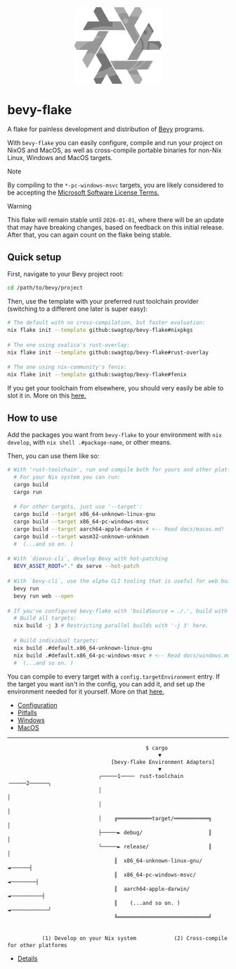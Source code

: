 <div align="center"> <img src="bevy-flake.svg" width="200"/> </div>

# bevy-flake

A flake for painless development and distribution of [Bevy][bevy] programs.

With `bevy-flake` you can easily configure, compile and run your project on
NixOS and MacOS, as well as cross-compile portable binaries for non-Nix Linux,
Windows and MacOS targets.

[bevy]: https://github.com/bevyengine/bevy

> [!NOTE]
> By compiling to the `*-pc-windows-msvc` targets, you are likely considered to
> be accepting the [Microsoft Software License Terms.][license]

[license]: https://go.microsoft.com/fwlink/?LinkId=2086102

> [!WARNING]
> This flake will remain stable until `2026-01-01`, where there will be an
> update that may have breaking changes, based on feedback on this initial
> release. After that, you can again count on the flake being stable.

## Quick setup

First, navigate to your Bevy project root:

```sh
cd /path/to/bevy/project
```

Then, use the template with your preferred rust toolchain provider (switching
to a different one later is super easy):

```sh
# The default with no cross-compilation, but faster evaluation:
nix flake init --template github:swagtop/bevy-flake#nixpkgs

# The one using oxalica's rust-overlay:
nix flake init --template github:swagtop/bevy-flake#rust-overlay

# The one using nix-community's fenix:
nix flake init --template github:swagtop/bevy-flake#fenix
```

If you get your toolchain from elsewhere, you should very easily be able to slot
it in. More on this [here.][config-toolchain]

[config-toolchain]: docs/config.md#mkrusttoolchain


## How to use

Add the packages you want from `bevy-flake` to your environment with
`nix develop`, with `nix shell .#package-name`, or other means.

Then, you can use them like so:

```sh
# With 'rust-toolchain', run and compile both for yours and other platforms:
  # For your Nix system you can run:
  cargo build
  cargo run

  # For other targets, just use '--target':
  cargo build --target x86_64-unknown-linux-gnu
  cargo build --target x86_64-pc-windows-msvc
  cargo build --target aarch64-apple-darwin # <-- Read docs/macos.md!
  cargo build --target wasm32-unknown-unknown
  #  (...and so on. )

# With `dioxus-cli`, develop Bevy with hot-patching
  BEVY_ASSET_ROOT="." dx serve --hot-patch

# With `bevy-cli`, use the alpha CLI tooling that is useful for web builds:
  bevy run
  bevy run web --open

# If you've configured bevy-flake with 'buildSource = ./.', build with Nix:
  # Build all targets:
  nix build -j 3 # Restricting parallel builds with '-j 3' here.

  # Build individual targets:
  nix build .#default.x86_64-unknown-linux-gnu
  nix build .#default.x86_64-pc-windows-msvc # <-- Read docs/windows.md!
  #  (...and so on. )
```

You can compile to every target with a `config.targetEnvironment` entry.
If the target you want isn't in the config, you can add it, and set up the
environment needed for it yourself. More on that [here.](docs/config.md)

- [Configuration](docs/config.md)
- [Pitfalls](docs/pitfalls.md)
- [Windows](docs/windows.md)
- [MacOS](docs/macos.md)

--------------------------------------------------------------------------------

```
                                            $ cargo
                                                ▼
                                 [bevy-flake Environment Adapters]
                                                ▼
                             ╭─────1────╴ rust-toolchain ╶─────2──────╮
                             │                                        │
                             │                                        │
                             │    ╔═══════════target/═══════════╗     │
                             ├─────► debug/                     ║     │
                             ╰─────► release/                   ║     │
                                  ║  x86_64-unknown-linux-gnu/ ◄──────┤
                                  ║  x86_64-pc-windows-msvc/ ◄────────┤
                                  ║  aarch64-apple-darwin/ ◄──────────┤
                                  ║    (...and so on. )  ◄────────────╯
                                  ╚═════════════════════════════╝


           (1) Develop on your Nix system            (2) Cross-compile for other platforms
```

- [Details](docs/details.md)
